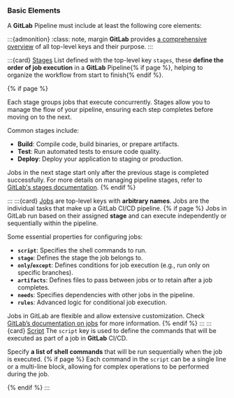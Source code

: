 ### Basic Elements

A **GitLab** Pipeline must include at least the following core elements:

:::{admonition}
:class: note, margin
**GitLab** provides [a comprehensive overview](https://docs.gitlab.com/ee/ci/yaml/#keywords) of all top-level keys and their purpose.
:::

:::{card} [Stages](https://docs.gitlab.com/ee/ci/yaml/#stages)
List defined with the top-level key `stages`, these **define the order of job execution** in a **GitLab** Pipeline{% if page %}, helping to organize the workflow from start to finish{% endif %}.

{% if page %}

Each stage groups jobs that execute concurrently. Stages allow you to manage the flow of your pipeline, ensuring each step completes before moving on to the next.

Common stages include:

- **Build**: Compile code, build binaries, or prepare artifacts.
- **Test**: Run automated tests to ensure code quality.
- **Deploy**: Deploy your application to staging or production.

Jobs in the next stage start only after the previous stage is completed successfully. For more details on managing pipeline stages, refer to [GitLab's stages documentation](https://docs.gitlab.com/ee/ci/yaml/#stages).
{% endif %}

:::
:::{card} [Jobs](https://docs.gitlab.com/ee/ci/yaml/#jobs)
are top-level keys with **arbitrary names**. Jobs are the individual tasks that make up a GitLab CI/CD pipeline.
{% if page %}
Jobs in GitLab run based on their assigned **stage** and can execute independently or sequentially within the pipeline.

Some essential properties for configuring jobs:

- **`script`**: Specifies the shell commands to run.
- **`stage`**: Defines the stage the job belongs to.
- **`only`/`except`**: Defines conditions for job execution (e.g., run only on specific branches).
- **`artifacts`**: Defines files to pass between jobs or to retain after a job completes.
- **`needs`**: Specifies dependencies with other jobs in the pipeline.
- **`rules`**: Advanced logic for conditional job execution.

Jobs in GitLab are flexible and allow extensive customization. Check [GitLab’s documentation on jobs](https://docs.gitlab.com/ee/ci/jobs/index.html) for more information.
{% endif %}
:::
:::{card} [Script](https://docs.gitlab.com/ee/ci/yaml/index.html#script)
The `script` key is used to define the commands that will be executed as part of a job in **GitLab** CI/CD.

Specify **a list of shell commands** that will be run sequentially when the job is executed.
{% if page %}
Each command in the `script` can be a single line or a multi-line block, allowing for complex operations to be performed during the job.

{% endif %}
:::

